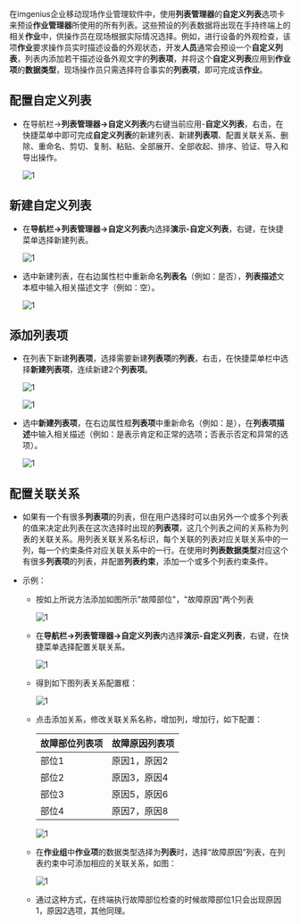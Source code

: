 
在imgenius企业移动现场作业管理软件中，使用**列表管理器**的**自定义列表**选项卡来预设**作业管理器**所使用的所有列表。这些预设的列表数据将出现在手持终端上的相关**作业**中，供操作员在现场根据实际情况选择。例如，进行设备的外观检查，该项**作业**要求操作员实时描述设备的外观状态，开发**人员**通常会预设一个**自定义列表**，列表内添加若干描述设备外观文字的**列表项**，并将这个**自定义列表**应用到**作业项**的**数据类型**，现场操作员只需选择符合事实的**列表项**，即可完成该**作业**。

## 配置自定义列表

* 在导航栏→**列表管理器→自定义列表**内右键当前应用-**自定义列表**，右击，在快捷菜单中即可完成**自定义列表**的新建列表、新建**列表项**、配置关联关系、删除、重命名、剪切、复制、粘贴、全部展开、全部收起、排序、验证、导入和导出操作。

  ![1](/static/docimg/自定义列表1.png)

## 新建自定义列表

* 在**导航栏→列表管理器→自定义列表**内选择**演示-自定义列表**，右键，在快捷菜单选择新建列表。

  ![1](/static/docimg/自定义列表2.png)

* 选中新建列表，在右边属性栏中重新命名**列表名**（例如：是否），**列表描述**文本框中输入相关描述文字（例如：空）。

  ![1](/static/docimg/自定义列表3.png)

## 添加列表项

* 在列表下新建**列表项**，选择需要新建**列表项**的**列表**，右击，在快捷菜单栏中选择**新建列表项**，连续新建2个**列表项**。

  ![1](/static/docimg/自定义列表4.png)

  ![1](/static/docimg/自定义列表5.png)

* 选中**新建列表项**，在右边属性框**列表项**中重新命名（例如：是），在**列表项描述**中输入相关描述（例如：是表示肯定和正常的选项；否表示否定和异常的选项）。

  ![1](/static/docimg/自定义列表6.png)

## 配置关联关系

* 如果有一个有很多**列表项**的列表，但在用户选择时可以由另外一个或多个列表的值来决定此列表在这次选择时出现的**列表项**，这几个列表之间的关系称为列表的关联关系。用列表关联关系名标识，每个关联的列表对应关联关系中的一列，每一个约束条件对应关联关系中的一行。在使用时**列表数据类型**对应这个有很多**列表项**的列表，并配置**列表约束**，添加一个或多个列表约束条件。

* 示例：
  * 按如上所说方法添加如图所示"故障部位"，"故障原因"两个列表

    ![1](/static/docimg/自定义列表7.png)

  * 在**导航栏→列表管理器→自定义列表**内选择**演示-自定义列表**，右键，在快捷菜单选择配置关联关系。

    ![1](/static/docimg/自定义列表8.png)

  * 得到如下图列表关系配置框：

    ![1](/static/docimg/自定义列表9.png)

  * 点击添加关系，修改关联关系名称，增加列，增加行，如下配置：

    |故障部位列表项|故障原因列表项|
    |---|---|
    |部位1|原因1，原因2|
    |部位2|原因3，原因4|
    |部位3|原因5，原因6|
    |部位4|原因7，原因8|

    ![1](/static/docimg/自定义列表10.png)

  * 在**作业组**中**作业项**的数据类型选择为**列表**时，选择“故障原因”列表，在列表约束中可添加相应的关联关系，如图：

    ![1](/static/docimg/自定义列表11.png)

  * 通过这种方式，在终端执行故障部位检查的时候故障部位1只会出现原因1，原因2选项，其他同理。